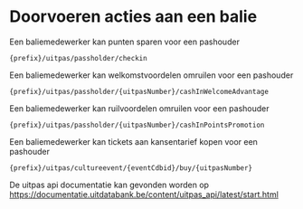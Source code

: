---
---

# Doorvoeren acties aan een balie

Een baliemedewerker kan punten sparen voor een pashouder
```
{prefix}/uitpas/passholder/checkin
```

Een baliemedewerker kan welkomstvoordelen omruilen voor een pashouder
```
{prefix}/uitpas/passholder/{uitpasNumber}/cashInWelcomeAdvantage
```

Een baliemedewerker kan ruilvoordelen omruilen voor een pashouder
```
{prefix}/uitpas/passholder/{uitpasNumber}/cashInPointsPromotion
```

Een baliemedewerker kan tickets aan kansentarief kopen voor een pashouder
```
{prefix}/uitpas/cultureevent/{eventCdbid}/buy/{uitpasNumber}
```


De uitpas api documentatie kan gevonden worden op
<https://documentatie.uitdatabank.be/content/uitpas_api/latest/start.html>
